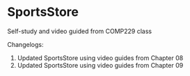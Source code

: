 # SportsStore
Self-study and video guided from COMP229 class

Changelogs:
1. Updated SportsStore using video guides from Chapter 08
2. Updated SportsStore using video guides from Chapter 09
